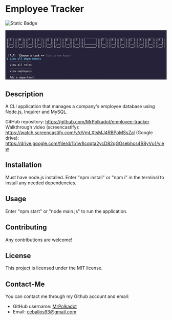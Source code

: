 # Employee Tracker

![Static Badge](https://img.shields.io/badge/license-MIT-blue)

![main-menu](images/main.png)

## Description

A CLI application that manages a company's employee database using Node.js, Inquirer and MySQL.

GitHub repository: https://github.com/MrPolkadot/employee-tracker
Walkthrough video (screencastify): https://watch.screencastify.com/v/dVmLXtsMJ4RBPoMSsZal
(Google drive): https://drive.google.com/file/d/1b1w1lcqqta2ycD82qGOsebhcs4B8yVu1/view

## Installation

Must have node.js installed. Enter "npm install" or "npm i" in the terminal to install any needed dependencies.

## Usage

Enter "npm start" or "node main.js" to run the application.

## Contributing

Any contributions are welcome!

## License

This project is licensed under the MIT license.

## Contact-Me

You can contact me through my Github account and email:

- GitHub username: [MrPolkadot](github.com/MrPolkadot)
- Email: ceballos93@gmail.com
